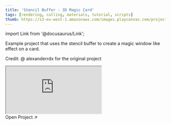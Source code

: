 ```yaml
---
title: 'Stencil Buffer - 3D Magic Card'
tags: [rendering, culling, materials, tutorial, scripts]
thumb: https://s3-eu-west-1.amazonaws.com/images.playcanvas.com/projects/12/855103/3B0AC0-image-75.jpg
---
```


import Link from '@docusaurus/Link';

Example project that uses the stencil buffer to create a magic window like effect on a card.

Credit: @ alexanderrdx for the original project

<div className="iframe-container">
    <iframe src="https://playcanv.as/p/RAQhfemb/" title="Stencil Buffer - 3D Magic Card" allow="camera; microphone; xr-spatial-tracking; fullscreen" allowfullscreen></iframe>
</div>

<Link to='https://playcanvas.com/project/855103/'>Open Project ↗</Link>
